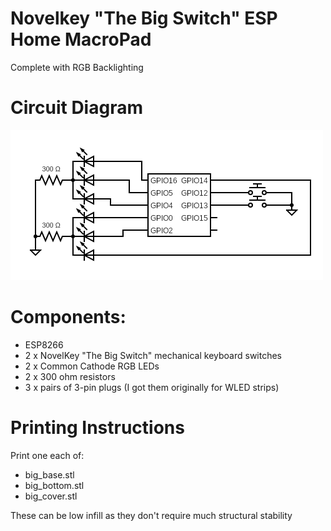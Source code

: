 # Novelkey "The Big Switch" ESP Home MacroPad
Complete with RGB Backlighting
# Circuit Diagram
![First Generation Circuit Diagram](/novelkey-big-switch/assets/novelkey2.png)

# Components:
  * ESP8266
  * 2 x NovelKey "The Big Switch" mechanical keyboard switches
  * 2 x Common Cathode RGB LEDs
  * 2 x 300 ohm resistors
  * 3 x pairs of 3-pin plugs (I got them originally for WLED strips)

# Printing Instructions
Print one each of:

 *  big_base.stl
 *  big_bottom.stl
 *  big_cover.stl

These can be low infill as they don't require much structural stability
